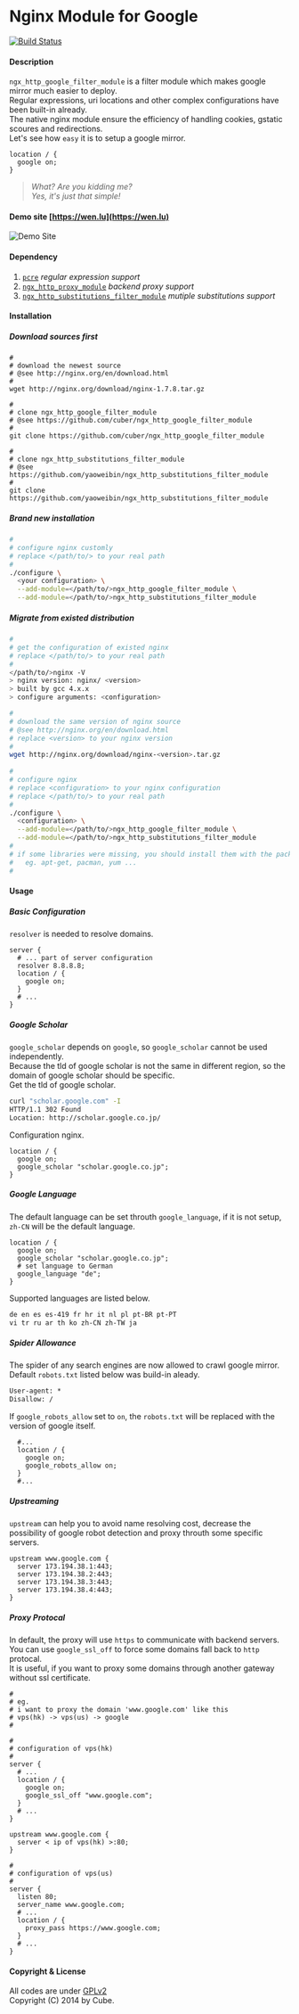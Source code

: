 Nginx Module for Google
=======================

[![Build Status](https://travis-ci.org/cuber/ngx_http_google_filter_module.svg?branch=dev)](https://travis-ci.org/cuber/ngx_http_google_filter_module)

#### Description ####
`ngx_http_google_filter_module` is a filter module which makes google mirror much easier to deploy.    
Regular expressions, uri locations and other complex configurations have been built-in already.    
The native nginx module ensure the efficiency of handling cookies, gstatic scoures and redirections.   
Let's see how `easy` it is to setup a google mirror.
```nginx
location / {
  google on;
}
```
> _What? Are you kidding me?_   
> _Yes, it's just that simple!_
  
#### Demo site [https://wen.lu](https://wen.lu) ####
![Demo Site](http://ww4.sinaimg.cn/large/68bd1777jw1enbhxn39z8j212q0lu0uo.jpg)
  
#### Dependency ####
  1. [`pcre`](http://www.pcre.org/) *regular expression support*
  1. [`ngx_http_proxy_module`](http://nginx.org/en/docs/http/ngx_http_proxy_module.html) *backend proxy support*
  1. [`ngx_http_substitutions_filter_module`](https://github.com/yaoweibin/ngx_http_substitutions_filter_module) *mutiple substitutions support*

#### Installation ####
##### Download sources first #####
```
#
# download the newest source
# @see http://nginx.org/en/download.html
#
wget http://nginx.org/download/nginx-1.7.8.tar.gz

#
# clone ngx_http_google_filter_module
# @see https://github.com/cuber/ngx_http_google_filter_module
#
git clone https://github.com/cuber/ngx_http_google_filter_module

#
# clone ngx_http_substitutions_filter_module
# @see https://github.com/yaoweibin/ngx_http_substitutions_filter_module
#
git clone https://github.com/yaoweibin/ngx_http_substitutions_filter_module
```
##### Brand new installation #####
``` bash
#
# configure nginx customly
# replace </path/to/> to your real path
#
./configure \
  <your configuration> \
  --add-module=</path/to/>ngx_http_google_filter_module \
  --add-module=</path/to/>ngx_http_substitutions_filter_module
```

##### Migrate from existed distribution #####
```bash
#
# get the configuration of existed nginx
# replace </path/to/> to your real path
#
</path/to/>nginx -V
> nginx version: nginx/ <version>
> built by gcc 4.x.x
> configure arguments: <configuration>

#
# download the same version of nginx source
# @see http://nginx.org/en/download.html
# replace <version> to your nginx version
#
wget http://nginx.org/download/nginx-<version>.tar.gz
  
#
# configure nginx
# replace <configuration> to your nginx configuration
# replace </path/to/> to your real path
#
./configure \
  <configuration> \
  --add-module=</path/to/>ngx_http_google_filter_module \
  --add-module=</path/to/>ngx_http_substitutions_filter_module
#
# if some libraries were missing, you should install them with the package manager
#   eg. apt-get, pacman, yum ...
#
```

#### Usage ####
##### Basic Configuration #####
  `resolver` is needed to resolve domains.
```nginx
server {
  # ... part of server configuration
  resolver 8.8.8.8;
  location / {
    google on;
  }
  # ...
}
```

##### Google Scholar #####
`google_scholar` depends on `google`, so `google_scholar` cannot be used independently.    
Because the tld of google scholar is not the same in different region, so the domain of google scholar should be specific.    
Get the tld of google scholar.
``` bash
curl "scholar.google.com" -I
HTTP/1.1 302 Found
Location: http://scholar.google.co.jp/
```
  Configuration nginx.
``` nginx
location / {
  google on;
  google_scholar "scholar.google.co.jp";
}
```

##### Google Language #####
The default language can be set throuth `google_language`, if it is not setup, `zh-CN` will be the default language.
```nginx
location / {
  google on;
  google_scholar "scholar.google.co.jp";
  # set language to German
  google_language "de"; 
}
```

Supported languages are listed below.
```txt
de en es es-419 fr hr it nl pl pt-BR pt-PT 
vi tr ru ar th ko zh-CN zh-TW ja
```

##### Spider Allowance #####
The spider of any search engines are now allowed to crawl google mirror.    
Default `robots.txt` listed below was build-in aleady.
```txt
User-agent: *
Disallow: /
```     
If `google_robots_allow` set to `on`, the `robots.txt` will be replaced with the version of google itself.   
```nginx
  #...
  location / {
    google on;
    google_robots_allow on;
  }
  #...
```

##### Upstreaming #####
`upstream` can help you to avoid name resolving cost, decrease the possibility of google robot detection and proxy throuth some specific servers.   
``` nginx
upstream www.google.com {
  server 173.194.38.1:443;
  server 173.194.38.2:443;
  server 173.194.38.3:443;
  server 173.194.38.4:443;
}
```

##### Proxy Protocal #####
In default, the proxy will use `https` to communicate with backend servers.      
You can use `google_ssl_off` to force some domains fall back to `http` protocal.      
It is useful, if you want to proxy some domains through another gateway without ssl certificate.
```nginx
#
# eg. 
# i want to proxy the domain 'www.google.com' like this
# vps(hk) -> vps(us) -> google
#

#
# configuration of vps(hk)
#
server {
  # ...
  location / {
    google on;
    google_ssl_off "www.google.com";
  }
  # ...
}

upstream www.google.com {
  server < ip of vps(hk) >:80;
}

#
# configuration of vps(us)
#
server {
  listen 80;
  server_name www.google.com;
  # ...
  location / {
    proxy_pass https://www.google.com;
  }
  # ...
}
```


#### Copyright & License ####
  All codes are under [GPLv2](http://www.gnu.org/licenses/gpl-2.0.txt)    
  Copyright (C) 2014 by Cube.




